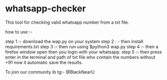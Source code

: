 # whatsapp-checker
This tool for checking valid whatsapp number from a txt file.

how to use :- 

step 1 :- download the wap.py on your system
step 2 : - then install requirements.txt
step 3 :- then run using $python3 wap.py
step 4 :- then a firefox window open then you login with your whatsapp.
step 5 :- then press enter in the terminal and path of txt file who contain the numbers without +91
now it automatic save the results.

To join our community ib tg:- @BlackNearU
